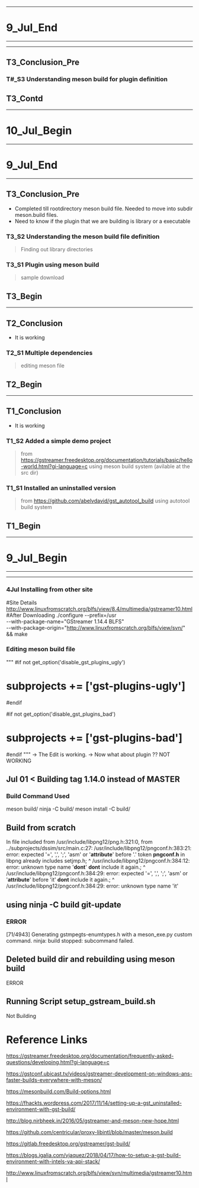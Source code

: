 
------------------------------------------------
# 9_Jul_End
____________________________________________________


____________________________________________________
## T3_Conclusion_Pre

### T#_S3 Understanding meson build for plugin definition
> 
## T3_Contd
-----------------------------------------------
# 10_Jul_Begin
------------------------------------------------
# 9_Jul_End
____________________________________________________
## T3_Conclusion_Pre 
+ Completed till rootdirectory meson build file. Needed to move into subdir meson.build files.
+ Need to know if the plugin that we are building is library or a executable 

### T3_S2 Understanding the meson build file definition
> Finding out library directories

### T3_S1 Plugin using meson build
> sample download 

## T3_Begin
_______________________________________________
## T2_Conclusion 
+ It is working

### T2_S1 Multiple dependencies
> editing meson file

## T2_Begin
_________________________________________________
## T1_Conclusion 
+ It is working
### T1_S2 Added a simple demo project 
> from https://gstreamer.freedesktop.org/documentation/tutorials/basic/hello-world.html?gi-language=c using meson build system (avilable at the src dir)
### T1_S1 Installed an uninstalled version 
> from https://github.com/abelvdavid/gst_autotool_build using autotool build system 
## T1_Begin
-----------------------------------------------
# 9_Jul_Begin
-----------------------------------------------
_______________________________________________________________________________________
### 4Jul Installing from other site
#Site Details
http://www.linuxfromscratch.org/blfs/view/8.4/multimedia/gstreamer10.html
#After Downloading
./configure --prefix=/usr \
            --with-package-name="GStreamer 1.14.4 BLFS" \
            --with-package-origin="http://www.linuxfromscratch.org/blfs/view/svn/" &&
make



### Editing meson build file
"""
#if not get_option('disable_gst_plugins_ugly')
#    subprojects += ['gst-plugins-ugly']
#endif

#if not get_option('disable_gst_plugins_bad')
#    subprojects += ['gst-plugins-bad']
#endif
"""
-> The Edit is working.
-> Now what about plugin ?? NOT WORKING


## Jul 01 < Building tag 1.14.0 instead of MASTER
### Build Command Used
meson build/
ninja -C build/
meson install -C build/ 

## Build from scratch

In file included from /usr/include/libpng12/png.h:321:0,
                 from ../subprojects/dssim/src/main.c:27:
/usr/include/libpng12/pngconf.h:383:21: error: expected '=', ',', ';', 'asm' or '__attribute__' before '.' token
            __pngconf.h__ in libpng already includes setjmp.h;
                     ^
/usr/include/libpng12/pngconf.h:384:12: error: unknown type name '__dont__'
            __dont__ include it again.;
            ^
/usr/include/libpng12/pngconf.h:384:29: error: expected '=', ',', ';', 'asm' or '__attribute__' before 'it'
            __dont__ include it again.;
                             ^
/usr/include/libpng12/pngconf.h:384:29: error: unknown type name 'it'

## using ninja -C build git-update
### ERROR
[71/4943] Generating gstmpegts-enumtypes.h with a meson_exe.py custom command.
ninja: build stopped: subcommand failed.


## Deleted build dir and rebuilding using meson build
ERROR

## Running Script setup_gstream_build.sh
Not Building







# Reference Links 

https://gstreamer.freedesktop.org/documentation/frequently-asked-questions/developing.html?gi-language=c

https://gstconf.ubicast.tv/videos/gstreamer-development-on-windows-ans-faster-builds-everywhere-with-meson/

https://mesonbuild.com/Build-options.html

https://fhackts.wordpress.com/2017/11/14/setting-up-a-gst_uninstalled-environment-with-gst-build/

http://blog.nirbheek.in/2016/05/gstreamer-and-meson-new-hope.html

https://github.com/centricular/proxy-libintl/blob/master/meson.build

https://gitlab.freedesktop.org/gstreamer/gst-build/

https://blogs.igalia.com/vjaquez/2018/04/17/how-to-setup-a-gst-build-environment-with-intels-va-api-stack/

http://www.linuxfromscratch.org/blfs/view/svn/multimedia/gstreamer10.html

